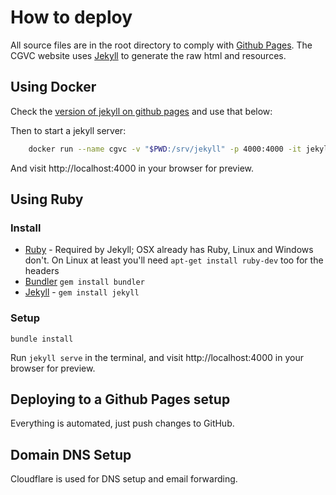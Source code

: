# How to deploy

All source files are in the root directory to comply with [Github Pages](https://pages.github.com). The CGVC website uses [Jekyll](http://jekyllrb.com) to generate the raw html and resources.

## Using Docker

Check the [version of jekyll on github pages](https://pages.github.com/versions/) and use that below:

Then to start a jekyll server:

```bash
    docker run --name cgvc -v "$PWD:/srv/jekyll" -p 4000:4000 -it jekyll/jekyll jekyll serve
```

And visit http://localhost:4000 in your browser for preview.

## Using Ruby

### Install

- [Ruby](https://www.ruby-lang.org/en/) - Required by Jekyll; OSX already has Ruby, Linux and Windows don't. On Linux at least you'll need `apt-get install ruby-dev` too for the headers
- [Bundler](http://bundler.io/#getting-started) `gem install bundler`
- [Jekyll](http://jekyllrb.com) - `gem install jekyll`

### Setup

    bundle install

Run `jekyll serve` in the terminal, and visit http://localhost:4000 in your browser for preview.

## Deploying to a Github Pages setup

Everything is automated, just push changes to GitHub.

## Domain DNS Setup

Cloudflare is used for DNS setup and email forwarding.

